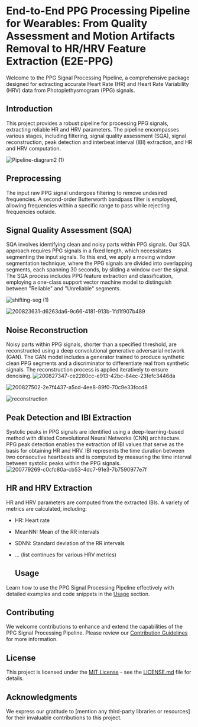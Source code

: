 # End-to-End PPG Processing Pipeline for Wearables: From Quality Assessment and Motion Artifacts Removal to HR/HRV Feature Extraction (E2E-PPG)

Welcome to the PPG Signal Processing Pipeline, a comprehensive package designed for extracting accurate Heart Rate (HR) and Heart Rate Variability (HRV) data from Photoplethysmogram (PPG) signals.

## Introduction

This project provides a robust pipeline for processing PPG signals, extracting reliable HR and HRV parameters. The pipeline encompasses various stages, including filtering, signal quality assessment (SQA), signal reconstruction, peak detection and interbeat interval (IBI) extraction, and HR and HRV computation.

![Pipeline-diagram2 (1)](https://github.com/HealthSciTech/E2E-PPG/assets/67778755/896be83f-4709-4444-bac9-2fef0449f739)

## Preprocessing
The input raw PPG signal undergoes filtering to remove undesired frequencies. A second-order Butterworth bandpass filter is employed, allowing frequencies within a specific range to pass while rejecting frequencies outside.


## Signal Quality Assessment (SQA)
SQA involves identifying clean and noisy parts within PPG signals. Our SQA approach requires PPG signals in a fixed length, which necessitates segmenting the input signals. To this end, we apply a moving window segmentation technique, where the PPG signals are divided into overlapping segments, each spanning 30 seconds, by sliding a window over the signal. The SQA process includes PPG feature extraction and classification, employing a one-class support vector machine model to distinguish between "Reliable" and "Unreliable" segments.



![shifting-seg (1)](https://github.com/HealthSciTech/E2E-PPG/assets/67778755/ea79c65d-5ed8-475f-84fc-6083110c10f4)

![200823631-d6263da6-9c66-4181-913b-1fd1f907b489](https://github.com/HealthSciTech/E2E-PPG/assets/67778755/f63e40d3-74b3-497b-ac91-dc940e669f03)


## Noise Reconstruction

Noisy parts within PPG signals, shorter than a specified threshold, are reconstructed using a deep convolutional generative adversarial network (GAN). The GAN model includes a generator trained to produce synthetic clean PPG segments and a discriminator to differentiate real from synthetic signals. The reconstruction process is applied iteratively to ensure denoising.
![200827347-ce2280cc-e913-42bc-84ec-23fefc3446da](https://github.com/HealthSciTech/E2E-PPG/assets/67778755/bb00f079-7341-4ac9-84e2-553eb6a62672)


![200827502-2e7f4437-a5cd-4ee8-89f0-70c9e33fccd8](https://github.com/HealthSciTech/E2E-PPG/assets/67778755/8cf57fa6-94fc-4906-b4c3-8416fffced4e)

![reconstruction](https://github.com/HealthSciTech/E2E-PPG/assets/67778755/1be1ac65-8d99-4228-8dee-77a5580451dc)


## Peak Detection and IBI Extraction
Systolic peaks in PPG signals are identified using a deep-learning-based method with dilated Convolutional Neural Networks (CNN) architecture. PPG peak detection enables the extraction of IBI values that serve as the basis for obtaining HR and HRV. IBI represents the time duration between two consecutive heartbeats and is computed by measuring the time interval between systolic peaks within the PPG signals. 
![200779269-c0cfc80a-cb53-4dc7-91e3-7b7590977e7f](https://github.com/HealthSciTech/E2E-PPG/assets/67778755/82ba92d8-b012-4202-8e17-127b0a5df4e5)


## HR and HRV Extraction
HR and HRV parameters are computed from the extracted IBIs. A variety of metrics are calculated, including:

- HR: Heart rate
- MeanNN: Mean of the RR intervals
- SDNN: Standard deviation of the RR intervals
- ... (list continues for various HRV metrics)

  ## Usage

Learn how to use the PPG Signal Processing Pipeline effectively with detailed examples and code snippets in the [Usage](#) section.

## Contributing

We welcome contributions to enhance and extend the capabilities of the PPG Signal Processing Pipeline. Please review our [Contribution Guidelines](CONTRIBUTING.md) for more information.

## License

This project is licensed under the [MIT License](LICENSE.md) - see the [LICENSE.md](LICENSE.md) file for details.

## Acknowledgments

We express our gratitude to [mention any third-party libraries or resources] for their invaluable contributions to this project.
